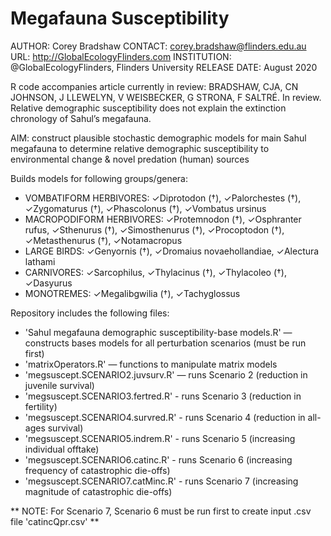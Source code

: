 # Megafauna Susceptibility

AUTHOR: Corey Bradshaw
CONTACT: corey.bradshaw@flinders.edu.au
URL: http://GlobalEcologyFlinders.com
INSTITUTION: @GlobalEcologyFlinders, Flinders University
RELEASE DATE: August 2020

R code accompanies article currently in review: 
BRADSHAW, CJA, CN JOHNSON, J LLEWELYN, V WEISBECKER, G STRONA, F SALTRÉ. In review. Relative demographic susceptibility does not explain the extinction chronology of Sahul’s megafauna.

AIM: construct plausible stochastic demographic models for main Sahul megafauna to determine relative demographic susceptibility to environmental change & novel predation (human) sources

Builds models for following groups/genera:
- VOMBATIFORM HERBIVORES: ✓Diprotodon (†), ✓Palorchestes (†), ✓Zygomaturus (†), ✓Phascolonus (†), ✓Vombatus ursinus
- MACROPODIFORM HERBIVORES: ✓Protemnodon (†), ✓Osphranter rufus, ✓Sthenurus (†), ✓Simosthenurus (†), ✓Procoptodon (†), ✓Metasthenurus (†), ✓Notamacropus
- LARGE BIRDS: ✓Genyornis (†), ✓Dromaius novaehollandiae, ✓Alectura lathami
- CARNIVORES: ✓Sarcophilus, ✓Thylacinus (†), ✓Thylacoleo (†), ✓Dasyurus
- MONOTREMES: ✓Megalibgwilia (†), ✓Tachyglossus

Repository includes the following files:

- 'Sahul megafauna demographic susceptibility-base models.R' — constructs bases models for all perturbation scenarios (must be run first)
- 'matrixOperators.R' — functions to manipulate matrix models
- 'megsuscept.SCENARIO2.juvsurv.R' — runs Scenario 2 (reduction in juvenile survival)
- 'megsuscept.SCENARIO3.fertred.R' - runs Scenario 3 (reduction in fertility)
- 'megsuscept.SCENARIO4.survred.R' - runs Scenario 4 (reduction in all-ages survival)
- 'megsuscept.SCENARIO5.indrem.R' - runs Scenario 5 (increasing individual offtake)
- 'megsuscept.SCENARIO6.catinc.R' - runs Scenario 6 (increasing frequency of catastrophic die-offs)
- 'megsuscept.SCENARIO7.catMinc.R' - runs Scenario 7 (increasing magnitude of catastrophic die-offs)

** NOTE: For Scenario 7, Scenario 6 must be run first to create input .csv file 'catincQpr.csv' **
